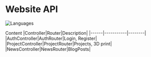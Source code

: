 # Website API

![Languages](https://arvidgithubembed.herokuapp.com/skills?languages=javascript,typescript,express&backgroundcolor=0D1117&title=Languages%20used%20im%20this%20project&titlecolor=ffffff&textcolor=000000&boxcolor=c6bcbc&bordercolor=0D1117)

Content
|Controller|Router|Description|
|------|-----------|--------|
|AuthController|AuthRouter|Login, Register|
|ProjectController|ProjectRouter|Projects, 3D print|
|NewsController|NewsRouter|BlogPosts|
